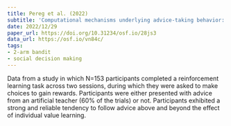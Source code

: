 ```yaml
---
title: Pereg et al. (2022)
subtitle: 'Computational mechanisms underlying advice-taking behavior: Disentangling the role of non-informed and informed advice taking'
date: 2022/12/29
paper_url: https://doi.org/10.31234/osf.io/28js3
data_url: https://osf.io/vn84c/
tags:
- 2-arm bandit
- social decision making
---
```


Data from a study in which N=153 participants completed a reinforcement learning task across   two sessions, during which they were asked to make choices to gain rewards. Participants were either presented with advice from an artificial teacher (60% of the trials) or not. Participants exhibited a strong and reliable tendency to follow advice above and beyond the effect of individual value   learning.
